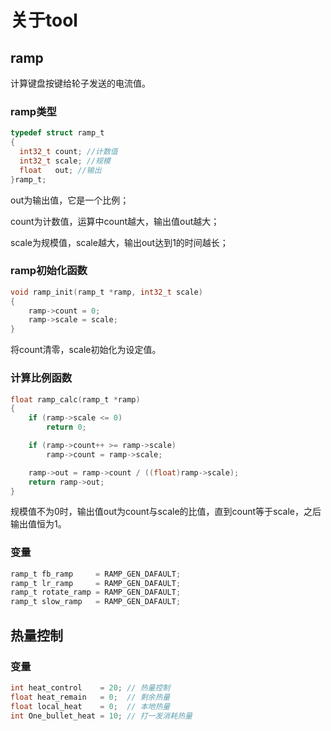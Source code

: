 # 关于tool

## ramp

计算键盘按键给轮子发送的电流值。

### ramp类型

```c
typedef struct ramp_t
{
  int32_t count; //计数值
  int32_t scale; //规模
  float   out; //输出
}ramp_t;
```

out为输出值，它是一个比例；

count为计数值，运算中count越大，输出值out越大；

scale为规模值，scale越大，输出out达到1的时间越长；

### ramp初始化函数

```c
void ramp_init(ramp_t *ramp, int32_t scale)
{
    ramp->count = 0;
    ramp->scale = scale;
}
```

将count清零，scale初始化为设定值。

### 计算比例函数

```c
float ramp_calc(ramp_t *ramp)
{
    if (ramp->scale <= 0)
        return 0;

    if (ramp->count++ >= ramp->scale)
        ramp->count = ramp->scale;

    ramp->out = ramp->count / ((float)ramp->scale);
    return ramp->out;
}
```

规模值不为0时，输出值out为count与scale的比值，直到count等于scale，之后输出值恒为1。

### 变量

```C
ramp_t fb_ramp     = RAMP_GEN_DAFAULT;
ramp_t lr_ramp     = RAMP_GEN_DAFAULT;
ramp_t rotate_ramp = RAMP_GEN_DAFAULT;
ramp_t slow_ramp   = RAMP_GEN_DAFAULT;
```



## 热量控制

### 变量

```c
int heat_control    = 20; // 热量控制
float heat_remain   = 0;  // 剩余热量
float local_heat    = 0;  // 本地热量
int One_bullet_heat = 10; // 打一发消耗热量
```